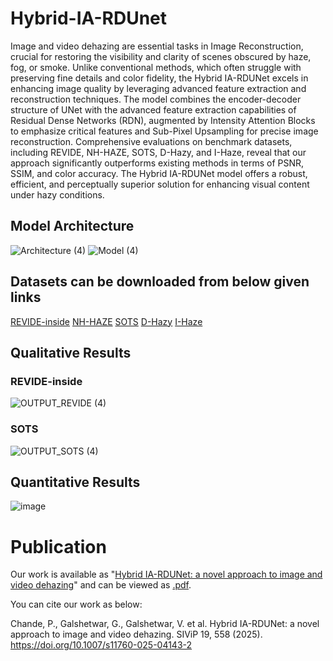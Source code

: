 # Hybrid-IA-RDUnet
 Image and video dehazing are essential tasks in Image Reconstruction, crucial for restoring the visibility and clarity of scenes obscured by haze, fog, or smoke. Unlike conventional methods, which often struggle with preserving fine details and color fidelity, the Hybrid IA-RDUNet excels in enhancing image quality by leveraging advanced feature extraction and reconstruction techniques. The model combines the encoder-decoder structure of UNet with the advanced feature extraction capabilities of Residual Dense Networks (RDN), augmented by Intensity Attention Blocks to emphasize critical features and Sub-Pixel Upsampling for precise image reconstruction. Comprehensive evaluations on benchmark datasets, including REVIDE, NH-HAZE, SOTS, D-Hazy, and I-Haze, reveal that our approach significantly outperforms existing methods in terms of PSNR, SSIM, and color accuracy. The Hybrid IA-RDUNet model offers a robust, efficient, and perceptually superior solution for enhancing visual content under hazy conditions.

## Model Architecture
![Architecture (4)](https://github.com/user-attachments/assets/78f0a376-dd70-4944-bb2c-b53c511c7359)
![Model (4)](https://github.com/user-attachments/assets/7c1896ef-a2a1-4e3f-a849-06b98a1cdd68)


## Datasets can be downloaded from below given links

[REVIDE-inside](https://www.kaggle.com/datasets/hannahkamundson/revide-indoor/data) 
[NH-HAZE](https://paperswithcode.com/dataset/nh-haze) 
[SOTS](https://www.kaggle.com/datasets/balraj98/synthetic-objective-testing-set-sots-reside) 
[D-Hazy](https://paperswithcode.com/dataset/d-hazy) 
[I-Haze](https://paperswithcode.com/dataset/i-haze-1) 

## Qualitative Results
### REVIDE-inside
![OUTPUT_REVIDE (4)](https://github.com/user-attachments/assets/caf605c3-bb58-465c-8bde-6df4de431bea)

### SOTS
![OUTPUT_SOTS (4)](https://github.com/user-attachments/assets/a85f6eae-3fda-4592-aedc-e70aac88602a)

## Quantitative Results
![image](https://github.com/user-attachments/assets/c9f5b9f6-21bd-4153-872d-c52e06f6ab89)

# Publication
Our work is available as "[Hybrid IA-RDUNet: a novel approach to image and video dehazing](https://link.springer.com/article/10.1007/s11760-025-04143-2?utm_source=rct_congratemailt)" and can be viewed as [.pdf](https://rdcu.be/emyIJ).

You can cite our work as below:

Chande, P., Galshetwar, G., Galshetwar, V. et al. Hybrid IA-RDUNet: a novel approach to image and video dehazing. SIViP 19, 558 (2025). https://doi.org/10.1007/s11760-025-04143-2
